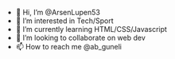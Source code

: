 - 👋 Hi, I’m @ArsenLupen53
- 👀 I’m interested in Tech/Sport
- 🌱 I’m currently learning HTML/CSS/Javascript
- 💞️ I’m looking to collaborate on web dev
- 📫 How to reach me @ab_guneli

<!---
ArsenLupen53/ArsenLupen53 is a ✨ special ✨ repository because its `README.md` (this file) appears on your GitHub profile.
You can click the Preview link to take a look at your changes.
--->
